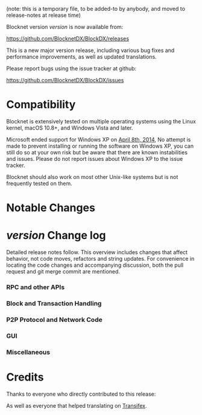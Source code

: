 (note: this is a temporary file, to be added-to by anybody, and moved to release-notes at release time)

Blocknet version *version* is now available from:

  <https://github.com/BlocknetDX/BlockDX/releases>

This is a new major version release, including various bug fixes and
performance improvements, as well as updated translations.

Please report bugs using the issue tracker at github:

  <https://github.com/BlocknetDX/BlockDX/issues>

Compatibility
==============

Blocknet is extensively tested on multiple operating systems using
the Linux kernel, macOS 10.8+, and Windows Vista and later.

Microsoft ended support for Windows XP on [April 8th, 2014](https://www.microsoft.com/en-us/WindowsForBusiness/end-of-xp-support),
No attempt is made to prevent installing or running the software on Windows XP, you
can still do so at your own risk but be aware that there are known instabilities and issues.
Please do not report issues about Windows XP to the issue tracker.

Blocknet should also work on most other Unix-like systems but is not
frequently tested on them.

Notable Changes
===============



*version* Change log
=================

Detailed release notes follow. This overview includes changes that affect
behavior, not code moves, refactors and string updates. For convenience in locating
the code changes and accompanying discussion, both the pull request and
git merge commit are mentioned.

### RPC and other APIs


### Block and Transaction Handling


### P2P Protocol and Network Code


### GUI


### Miscellaneous


Credits
=======

Thanks to everyone who directly contributed to this release:


As well as everyone that helped translating on [Transifex](https://www.transifex.com/projects/p/blocknetdx-project-translations/).
